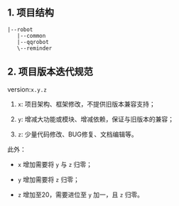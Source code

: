 ## 1. 项目结构

```text
|--robot
   |--common
   |--qqrobot
   \--reminder
```

## 2. 项目版本迭代规范

version:`x.y.z`

1. `x`: 项目架构、框架修改，不提供旧版本兼容支持；

2. `y`: 增减大功能或模块、增减依赖，保证与旧版本的兼容；

3. `z`: 少量代码修改、BUG修复、文档编辑等。

此外：
 
 + `x` 增加需要将 `y` 与 `z` 归零；
 
 + `y` 增加需要将 `z` 归零；
 
 + `z` 增加至20，需要进位至 `y` 加一，且 `z` 归零。
